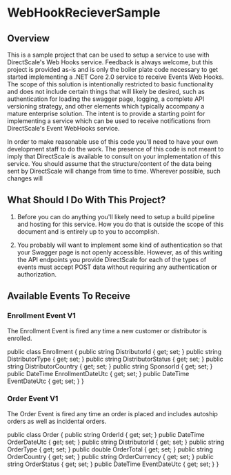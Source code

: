 # WebHookRecieverSample
## Overview
This is a sample project that can be used to setup a service to use with DirectScale's Web Hooks service.
Feedback is always welcome, but this project is provided as-is and is only the boiler plate code necessary to get
started implementing a .NET Core 2.0 service to receive Events Web Hooks.  The scope of this solution is 
intentionally restricted to basic functionality and does not include certain things that will likely be 
desired, such as authentication for loading the swagger page, logging, a complete API versioning strategy, 
and other elements which typically accompany a mature enterprise solution.  The intent is to provide a 
starting point for implementing a service which can be used to receive notifications from DirectScale's 
Event WebHooks service.

In order to make reasonable use of this code you'll need to have your own development staff to do the work.
The presence of this code is not meant to imply that DirectScale is available to consult on your implementation
of this service.  You should assume that the structure/content of the data being sent by DirectScale will change
from time to time.  Wherever possible, such changes will 

## What Should I Do With This Project?
1. Before you can do anything you'll likely need to setup a build pipeline and hosting for this service.
How you do that is outside the scope of this document and is entirely up to you to accomplish.

2. You probably will want to implement some kind of authentication so that your Swagger page is not openly
accessible.  However, as of this writing the API endpoints you provide DirectScale for each of the types of
events must accept POST data without requiring any authentication or authorization.

## Available Events To Receive
### Enrollment Event V1
The Enrollment Event is fired any time a new customer or distributor is enrolled.

public class Enrollment
{
    public string DistributorId { get; set; }
    public string DistributorType { get; set; }
    public string DistributorStatus { get; set; }
    public string DistributorCountry { get; set; }
    public string SponsorId { get; set; }
    public DateTime EnrollmentDateUtc { get; set; }
    public DateTime EventDateUtc { get; set; }
}

### Order Event V1
The Order Event is fired any time an order is placed and includes autoship orders as well as incidental orders.

public class Order
{
    public string OrderId { get; set; }
    public DateTime OrderDateUtc { get; set; }
    public string DistributorId { get; set; }
    public string OrderType { get; set; }
    public double OrderTotal { get; set; }
    public string OrderCountry { get; set; }
    public string OrderCurrency { get; set; }
    public string OrderStatus { get; set; }
    public DateTime EventDateUtc { get; set; }
}